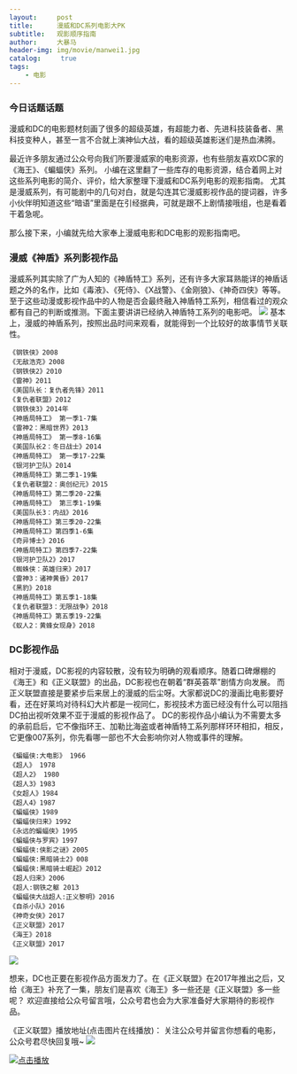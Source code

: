 ```yaml
---
layout:     post
title:      漫威和DC系列电影大PK
subtitle:   观影顺序指南
author:     大暴马
header-img: img/movie/manwei1.jpg
catalog: 	 true
tags:
    - 电影
---
```


### 今日话题话题
 
 漫威和DC的电影题材刻画了很多的超级英雄，有超能力者、先进科技装备者、黑科技变种人，甚至一言不合就上演神仙大战，看的超级英雄影迷们是热血沸腾。
 
 最近许多朋友通过公众号向我们所要漫威家的电影资源，也有些朋友喜欢DC家的《海王》、《蝙蝠侠》系列。
小编在这里翻了一些库存的电影资源，结合着网上对这些系列电影的简介、评价，给大家整理下漫威和DC系列电影的观影指南。
尤其是漫威系列，有可能剧中的几句对白，就是勾连其它漫威影视作品的提词器，许多小伙伴明知道这些“暗语”里面是在引经据典，可就是跟不上剧情接哦组，也是看着干着急呢。

  那么接下来，小编就先给大家奉上漫威电影和DC电影的观影指南吧。

### 漫威《神盾》系列影视作品

漫威系列其实除了广为人知的《神盾特工》系列，还有许多大家耳熟能详的神盾话题之外的名作，比如《毒液》、《死侍》、《X战警》、《金刚狼》、《神奇四侠》等等。
至于这些动漫或影视作品中的人物是否会最终融入神盾特工系列，相信看过的观众都有自己的判断或推测。下面主要讲讲已经纳入神盾特工系列的电影吧。
![](https://yabaowang.github.io/img/movie/manwei1.jpg)
基本上，漫威的神盾系列，按照出品时间来观看，就能得到一个比较好的故事情节关联性。
```
《钢铁侠》2008
《无敌浩克》2008
《钢铁侠2》2010
《雷神》2011
《美国队长：复仇者先锋》2011
《复仇者联盟》2012
《钢铁侠3》2014年
《神盾局特工》 第一季1-7集
《雷神2：黑暗世界》2013
《神盾局特工》 第一季8-16集
《美国队长2：冬日战士》2014
《神盾局特工》 第一季17-22集
《银河护卫队》2014
《神盾局特工》第二季1-19集
《复仇者联盟2：奥创纪元》2015
《神盾局特工》第二季20-22集
《神盾局特工》 第三季1-19集
《美国队长3：内战》2016
《神盾局特工》第三季20-22集
《神盾局特工》第四季1-6集
《奇异博士》2016
《神盾局特工》第四季7-22集
《银河护卫队2》2017
《蜘蛛侠：英雄归来》2017
《雷神3：诸神黄昏》2017
《黑豹》2018
《神盾局特工》第五季1-18集
《复仇者联盟3：无限战争》2018
《神盾局特工》第五季19-22集
《蚁人2：黄蜂女现身》2018
```

### DC影视作品
相对于漫威，DC影视的内容较散，没有较为明确的观看顺序。随着口碑爆棚的《海王》和《正义联盟》的出品，DC影视也在朝着“群英荟萃”剧情方向发展。
而正义联盟直接是要紧步后来居上的漫威的后尘呀。大家都说DC的漫画比电影要好看，还在好莱坞对待科幻大片都是一视同仁，影视技术方面已经没有什么可以阻挡DC拍出视听效果不亚于漫威的影视作品了。
DC的影视作品小编认为不需要太多的承前启后，它不像指环王、加勒比海盗或者神盾特工系列那样环环相扣，相反，它更像007系列，你先看哪一部也不大会影响你对人物或事件的理解。

```
《蝙蝠侠:大电影》 1966
《超人》 1978
《超人2》 1980
《超人3》1983
《女超人》1984
《超人4》1987
《蝙蝠侠》1989
《蝙蝠侠归来》1992
《永远的蝙蝠侠》1995
《蝙蝠侠与罗宾》1997
《蝙蝠侠:侠影之谜》2005
《蝙蝠侠:黑暗骑士2》008
《蝙蝠侠:黑暗骑士崛起》2012
《超人归来》2006
《超人:钢铁之躯 2013
《蝙蝠侠大战超人:正义黎明》2016
《自杀小队》2016
《神奇女侠》2017
《正义联盟》2017
《海王》2018
《正义联盟》2017
```
![](https://yabaowang.github.io/img/movie/haiwang1.jpg)

想来，DC也正要在影视作品方面发力了。在《正义联盟》在2017年推出之后，又给《海王》补充了一集，朋友们是喜欢《海王》多一些还是《正义联盟》多一些呢？
欢迎直接给公众号留言哦，公众号君也会为大家准备好大家期待的影视作品。

《正义联盟》播放地址(点击图片在线播放)：
关注公众号并留言你想看的电影，公众号君尽快回复哦~
![](https://yabaowang.github.io/img/gongzhonghao.png)

[![点击播放](https://yabaowang.github.io/img/movie/zhengyilianmeng1.jpg)](http://28xx.top/index.php/vod/play/id/21161/sid/1/nid/1.html)


